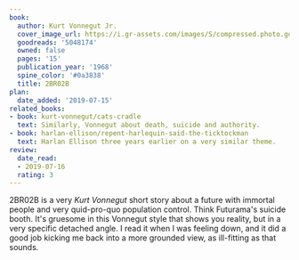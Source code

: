 ```yaml
---
book:
  author: Kurt Vonnegut Jr.
  cover_image_url: https://i.gr-assets.com/images/S/compressed.photo.goodreads.com/books/1328301776l/5048174.jpg
  goodreads: '5048174'
  owned: false
  pages: '15'
  publication_year: '1968'
  spine_color: '#0a3838'
  title: 2BR02B
plan:
  date_added: '2019-07-15'
related_books:
- book: kurt-vonnegut/cats-cradle
  text: Similarly, Vonnegut about death, suicide and authority.
- book: harlan-ellison/repent-harlequin-said-the-ticktockman
  text: Harlan Ellison three years earlier on a very similar theme.
review:
  date_read:
  - 2019-07-16
  rating: 3
---
```


2BR02B is a very *Kurt Vonnegut* short story about a future with immortal people and very quid-pro-quo population
control. Think Futurama's suicide booth. It's gruesome in this Vonnegut style that shows you reality, but in a very
specific detached angle. I read it when I was feeling down, and it did a good job kicking me back into a more
grounded view, as ill-fitting as that sounds.
